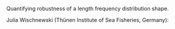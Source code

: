Quantifying robustness of a length frequency distribution shape.

Julia Wischnewski (Thünen Institute of Sea Fisheries, Germany): 
